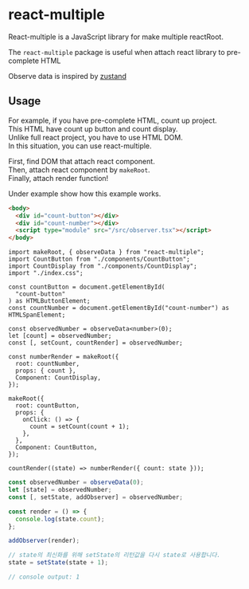 # react-multiple

React-multiple is a JavaScript library for make multiple reactRoot.

The `react-multiple` package is useful when attach react library to pre-complete HTML

Observe data is inspired by [zustand](https://github.com/pmndrs/zustand)

## Usage

For example, if you have pre-complete HTML, count up project.  
This HTML have count up button and count display.  
Unlike full react project, you have to use HTML DOM.  
In this situation, you can use react-multiple.

First, find DOM that attach react component.  
Then, attach react component by `makeRoot`.  
Finally, attach render function!

Under example show how this example works.

```html
<body>
  <div id="count-button"></div>
  <div id="count-number"></div>
  <script type="module" src="/src/observer.tsx"></script>
</body>
```

```tsx
import makeRoot, { observeData } from "react-multiple";
import CountButton from "./components/CountButton";
import CountDisplay from "./components/CountDisplay";
import "./index.css";

const countButton = document.getElementById(
  "count-button"
) as HTMLButtonElement;
const countNumber = document.getElementById("count-number") as HTMLSpanElement;

const observedNumber = observeData<number>(0);
let [count] = observedNumber;
const [, setCount, countRender] = observedNumber;

const numberRender = makeRoot({
  root: countNumber,
  props: { count },
  Component: CountDisplay,
});

makeRoot({
  root: countButton,
  props: {
    onClick: () => {
      count = setCount(count + 1);
    },
  },
  Component: CountButton,
});

countRender((state) => numberRender({ count: state }));
```

```ts
const observedNumber = observeData(0);
let [state] = observedNumber;
const [, setState, addObserver] = observedNumber;

const render = () => {
  console.log(state.count);
};

addObserver(render);

// state의 최신화를 위해 setState의 리턴값을 다시 state로 사용합니다.
state = setState(state + 1);

// console output: 1
```
